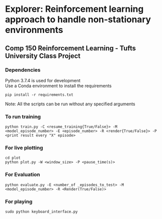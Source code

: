 # Explorer: Reinforcement learning approach to handle non-stationary environments

## Comp 150 Reinforcement Learning - Tufts University Class Project

### Dependencies
Python 3.7.4 is used for development<br>
Use a Conda environment to install the requirements
```
pip install -r requirements.txt
```
Note: All the scripts can be run without any specified arguments
### To run training
```
python train.py -C <resume_training{True/False}> -M <model_episode_number> -E <episode_number> -R <render{True/False}> -P <print result every "X" episode>
```

### For live plotting
```
cd plot
python plot.py -W <window_size> -P <pause_time(s)>
```

### For Evaluation
```
python evaluate.py -E <number_of _episodes_to_test> -M <model_episode_number> -R <Render(True/False)>
```

### For playing
```
sudo python keyboard_interface.py
```
